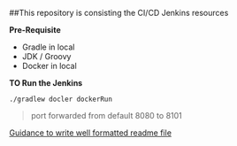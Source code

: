 ##This repository is consisting the CI/CD Jenkins resources

**Pre-Requisite**
 - Gradle in local
 - JDK / Groovy
 - Docker in local
 
**TO Run the Jenkins**
````
./gradlew docler dockerRun
````
> port forwarded from default 8080 to 8101

[Guidance to write well formatted readme file](https://docs.github.com/en/github/writing-on-github/getting-started-with-writing-and-formatting-on-github/basic-writing-and-formatting-syntax)
